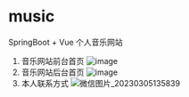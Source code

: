 # music
SpringBoot + Vue 个人音乐网站
1. 音乐网站前台首页
![image](https://user-images.githubusercontent.com/76900699/222943962-69ef7fd6-bb7f-4c3a-beec-ac70a8da4933.png)
2. 音乐网站后台首页
![image](https://user-images.githubusercontent.com/76900699/222944060-5af75c81-b1d3-4c05-8300-3f0bb7bf41d1.png)
3. 本人联系方式
![微信图片_20230305135839](https://user-images.githubusercontent.com/76900699/222944230-88a8a77f-ac52-4e78-89ae-74acaa1915f0.jpg)
